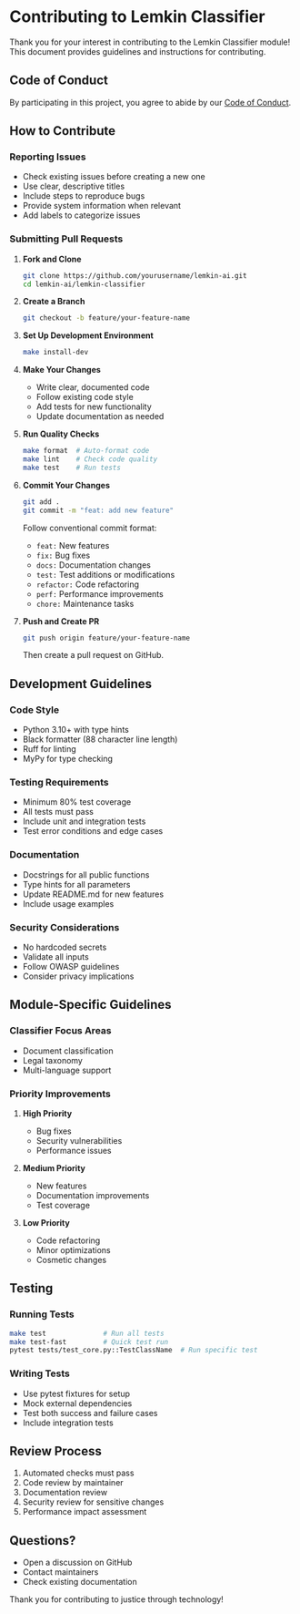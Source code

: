 # Contributing to Lemkin Classifier

Thank you for your interest in contributing to the Lemkin Classifier module! This document provides guidelines and instructions for contributing.

## Code of Conduct

By participating in this project, you agree to abide by our [Code of Conduct](../CODE_OF_CONDUCT.md).

## How to Contribute

### Reporting Issues

- Check existing issues before creating a new one
- Use clear, descriptive titles
- Include steps to reproduce bugs
- Provide system information when relevant
- Add labels to categorize issues

### Submitting Pull Requests

1. **Fork and Clone**
   ```bash
   git clone https://github.com/yourusername/lemkin-ai.git
   cd lemkin-ai/lemkin-classifier
   ```

2. **Create a Branch**
   ```bash
   git checkout -b feature/your-feature-name
   ```

3. **Set Up Development Environment**
   ```bash
   make install-dev
   ```

4. **Make Your Changes**
   - Write clear, documented code
   - Follow existing code style
   - Add tests for new functionality
   - Update documentation as needed

5. **Run Quality Checks**
   ```bash
   make format  # Auto-format code
   make lint    # Check code quality
   make test    # Run tests
   ```

6. **Commit Your Changes**
   ```bash
   git add .
   git commit -m "feat: add new feature"
   ```

   Follow conventional commit format:
   - `feat:` New features
   - `fix:` Bug fixes
   - `docs:` Documentation changes
   - `test:` Test additions or modifications
   - `refactor:` Code refactoring
   - `perf:` Performance improvements
   - `chore:` Maintenance tasks

7. **Push and Create PR**
   ```bash
   git push origin feature/your-feature-name
   ```
   Then create a pull request on GitHub.

## Development Guidelines

### Code Style

- Python 3.10+ with type hints
- Black formatter (88 character line length)
- Ruff for linting
- MyPy for type checking

### Testing Requirements

- Minimum 80% test coverage
- All tests must pass
- Include unit and integration tests
- Test error conditions and edge cases

### Documentation

- Docstrings for all public functions
- Type hints for all parameters
- Update README.md for new features
- Include usage examples

### Security Considerations

- No hardcoded secrets
- Validate all inputs
- Follow OWASP guidelines
- Consider privacy implications

## Module-Specific Guidelines

### Classifier Focus Areas

- Document classification
- Legal taxonomy
- Multi-language support

### Priority Improvements

1. **High Priority**
   - Bug fixes
   - Security vulnerabilities
   - Performance issues

2. **Medium Priority**
   - New features
   - Documentation improvements
   - Test coverage

3. **Low Priority**
   - Code refactoring
   - Minor optimizations
   - Cosmetic changes

## Testing

### Running Tests
```bash
make test              # Run all tests
make test-fast         # Quick test run
pytest tests/test_core.py::TestClassName  # Run specific test
```

### Writing Tests
- Use pytest fixtures for setup
- Mock external dependencies
- Test both success and failure cases
- Include integration tests

## Review Process

1. Automated checks must pass
2. Code review by maintainer
3. Documentation review
4. Security review for sensitive changes
5. Performance impact assessment

## Questions?

- Open a discussion on GitHub
- Contact maintainers
- Check existing documentation

Thank you for contributing to justice through technology!
